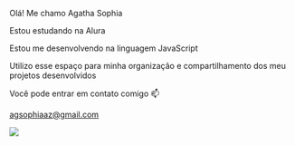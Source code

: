 Olá! Me chamo Agatha Sophia 

Estou estudando na Alura

Estou me desenvolvendo na linguagem JavaScript

Utilizo esse espaço para minha organização e compartilhamento dos meu projetos desenvolvidos

Você pode entrar em contato comigo 📫

agsophiaaz@gmail.com

![](https://images.app.goo.gl/UXb3n9su9Th9gQE16)


